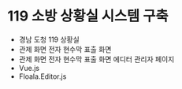 # 119 소방 상황실 시스템 구축
- 경남 도청 119 상황실
- 관제 화면 전자 현수막 표출 화면 
- 관제 화면 전자 현수막 표출 화면 에디터 관리자 페이지 
- Vue.js
- Floala.Editor.js
> 